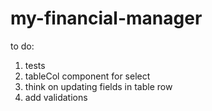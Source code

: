 # my-financial-manager

to do:
1. tests
2. tableCol component for select
3. think on updating fields in table row
4. add validations